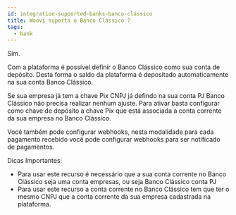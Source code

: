 ```yaml
---
id: integration-supported-banks-banco-clássico
title: Woovi suporta o Banco Clássico ?
tags:
  - bank
---
```


Sim.

Com a plataforma é possível definir o Banco Clássico como sua conta de depósito. Desta forma o saldo da plataforma é depositado automaticamente na sua conta Banco Clássico.

Se sua empresa já tem a chave Pix CNPJ já defindo na sua conta PJ Banco Clássico não precisa realizar nenhum ajuste. Para ativar basta configurar como chave de depósito a chave Pix que está associada a conta corrente da sua empresa no Banco Clássico.

Você também pode configurar webhooks, nesta modalidade para cada pagamento recebido você pode configurar webhooks para ser notificado de pagamentos.

Dicas Importantes:

- Para usar este recurso é necessário que a sua conta corrente no Banco Clássico seja uma conta empresas, ou seja Banco Clássico conta PJ
- Para usar este recurso a conta corrente no Banco Clássico tem que ter o mesmo CNPJ que a conta corrente da sua empresa cadastrada na plataforma.
